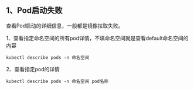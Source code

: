 ## 1、Pod启动失败

查看Pod启动的详细信息，一般都是镜像拉取失败。

1、查看指定命名空间的所有pod详情，不填命名空间就是查看default命名空间的内容

~~~shell
kubectl describe pods -n 命名空间
~~~



2、查看指定pod的详情

~~~shell
kubectl describe pods -n 命名空间 pod名称
~~~



